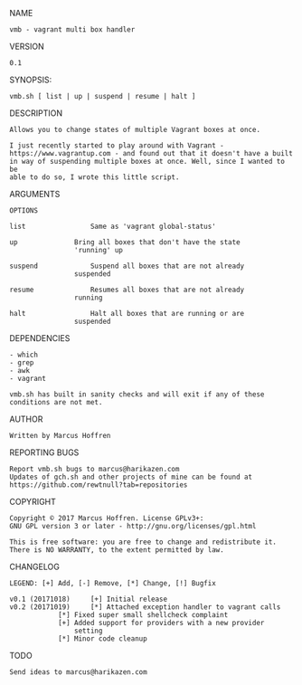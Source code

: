 NAME

	vmb - vagrant multi box handler

VERSION

	0.1

SYNOPSIS:

	vmb.sh [ list | up | suspend | resume | halt ]

DESCRIPTION

	Allows you to change states of multiple Vagrant boxes at once.

	I just recently started to play around with Vagrant -
	https://www.vagrantup.com - and found out that it doesn't have a built
	in way of suspending multiple boxes at once. Well, since I wanted to be
	able to do so, I wrote this little script.

ARGUMENTS

	OPTIONS

	list				Same as 'vagrant global-status'

	up				Bring all boxes that don't have the state
					'running' up

	suspend				Suspend all boxes that are not already
					suspended

	resume				Resumes all boxes that are not already
					running

	halt				Halt all boxes that are running or are
					suspended

DEPENDENCIES

	- which
	- grep
	- awk
	- vagrant

	vmb.sh has built in sanity checks and will exit if any of these
	conditions are not met.

AUTHOR

	Written by Marcus Hoffren

REPORTING BUGS

	Report vmb.sh bugs to marcus@harikazen.com
	Updates of gch.sh and other projects of mine can be found at
	https://github.com/rewtnull?tab=repositories

COPYRIGHT

	Copyright © 2017 Marcus Hoffren. License GPLv3+:
	GNU GPL version 3 or later - http://gnu.org/licenses/gpl.html

	This is free software: you are free to change and redistribute it.
	There is NO WARRANTY, to the extent permitted by law.

CHANGELOG

	LEGEND: [+] Add, [-] Remove, [*] Change, [!] Bugfix

	v0.1 (20171018)		[+] Initial release
	v0.2 (20171019)		[*] Attached exception handler to vagrant calls
				[*] Fixed super small shellcheck complaint
				[+] Added support for providers with a new provider
				    setting
				[*] Minor code cleanup

TODO

	Send ideas to marcus@harikazen.com
